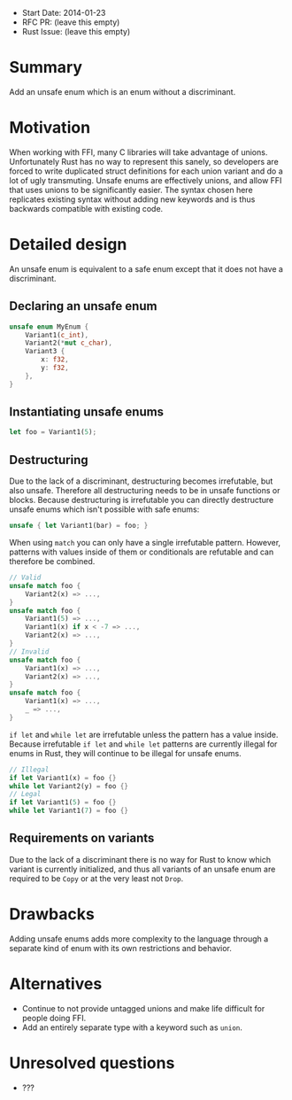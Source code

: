 - Start Date: 2014-01-23
- RFC PR: (leave this empty)
- Rust Issue: (leave this empty)

# Summary

Add an unsafe enum which is an enum without a discriminant.

# Motivation

When working with FFI, many C libraries will take advantage of unions. Unfortunately Rust has no way
to represent this sanely, so developers are forced to write duplicated struct definitions for each
union variant and do a lot of ugly transmuting. Unsafe enums are effectively unions, and allow FFI
that uses unions to be significantly easier. The syntax chosen here replicates existing syntax without adding new keywords and is thus backwards compatible with existing code.

# Detailed design

An unsafe enum is equivalent to a safe enum except that it does not have a discriminant.

## Declaring an unsafe enum

```rust
unsafe enum MyEnum {
    Variant1(c_int),
    Variant2(*mut c_char),
    Variant3 {
        x: f32,
        y: f32,
    },
}
```

## Instantiating unsafe enums

```rust
let foo = Variant1(5);
```

## Destructuring

Due to the lack of a discriminant, destructuring becomes irrefutable, but also unsafe. Therefore all destructuring needs to be in unsafe functions or blocks. Because destructuring is irrefutable you can directly destructure unsafe enums which isn't possible with safe enums:
```rust
unsafe { let Variant1(bar) = foo; }
```
When using `match` you can only have a single irrefutable pattern. However, patterns with values inside of them or conditionals are refutable and can therefore be combined.
```rust
// Valid
unsafe match foo {
    Variant2(x) => ...,
}
unsafe match foo {
    Variant1(5) => ...,
    Variant1(x) if x < -7 => ...,
    Variant2(x) => ...,
}
// Invalid
unsafe match foo {
    Variant1(x) => ...,
    Variant2(x) => ...,
}
unsafe match foo {
    Variant1(x) => ...,
    _ => ...,
}
```
`if let` and `while let` are irrefutable unless the pattern has a value inside. Because irrefutable `if let` and `while let` patterns are currently illegal for enums in Rust, they will continue to be illegal for unsafe enums.
```rust
// Illegal
if let Variant1(x) = foo {}
while let Variant2(y) = foo {}
// Legal
if let Variant1(5) = foo {}
while let Variant1(7) = foo {}
```

## Requirements on variants

Due to the lack of a discriminant there is no way for Rust to know which variant is currently
initialized, and thus all variants of an unsafe enum are required to be `Copy` or at the very least
not `Drop`.

# Drawbacks

Adding unsafe enums adds more complexity to the language through a separate kind of enum with its own restrictions and behavior.

# Alternatives

* Continue to not provide untagged unions and make life difficult for people doing FFI.
* Add an entirely separate type with a keyword such as `union`.

# Unresolved questions

* ???
